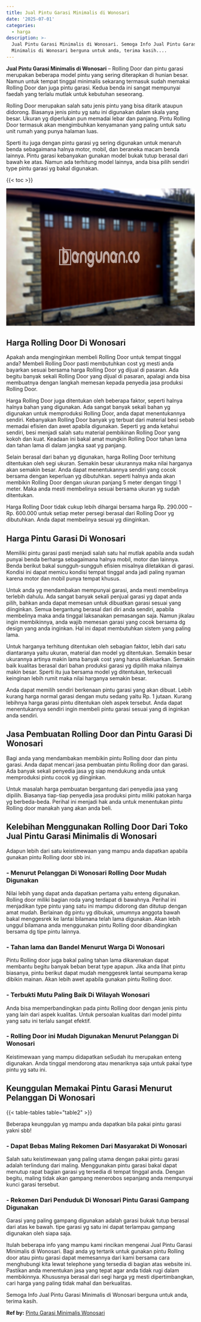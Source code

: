 ```yaml
---
title: Jual Pintu Garasi Minimalis di Wonosari
date: '2025-07-01'
categories:
  - harga
description: >-
  Jual Pintu Garasi Minimalis di Wonosari. Semoga Info Jual Pintu Garasi
  Minimalis di Wonosari berguna untuk anda, terima kasih....
---
```


**Jual Pintu Garasi Minimalis di Wonosari** – Rolling Door dan pintu garasi merupakan beberapa model pintu yang sering diterapkan di hunian besar. Namun untuk tempat tinggal minimalis sekarang termasuk sudah memakai Rolling Door dan juga pintu garasi. Kedua benda ini sangat mempunyai faedah yang terlalu mutlak untuk kebutuhan seseorang.

Rolling Door merupakan salah satu jenis pintu yang bisa ditarik ataupun didorong. Biasanya jenis pintu yg satu ini digunakan dalam skala yang besar. Ukuran yg diperlukan pun memadai lebar dan panjang. Pintu Rolling Door termasuk akan mengimbuhkan kenyamanan yang paling untuk satu unit rumah yang punya halaman luas.

Sperti itu juga dengan pintu garasi yg sering digunakan untuk menaruh benda sebagaimana halnya motor, mobil, dan beraneka macam benda lainnya. Pintu garasi kebanyakan gunakan model bukak tutup berasal dari bawah ke atas. Namun ada terhitung model lainnya, anda bisa pilih sendiri type pintu garasi yg bakal digunakan.

{{< toc >}}

![Jual Pintu Garasi Minimalis di Wonosari](/images/pintu-garasi-60.png)

## Harga Rolling Door Di Wonosari

Apakah anda menginginkan membeli Rolling Door untuk tempat tinggal anda? Membeli Rolling Door pasti membutuhkan cost yg mesti anda bayarkan sesuai bersama harga Rolling Door yg dijual di pasaran. Ada begitu banyak sekali Rolling Door yang dijual di pasaran, apalagi anda bisa membuatnya dengan langkah memesan kepada penyedia jasa produksi Rolling Door.

Harga Rolling Door juga ditentukan oleh beberapa faktor, seperti halnya halnya bahan yang digunakan. Ada sangat banyak sekali bahan yg digunakan untuk memproduksi Rolling Door, anda dapat menentukannya sendiri. Kebanyakan Rolling Door banyak yg terbuat dari material besi sebab memadai efisien dan awet apabila digunakan. Seperti yg anda ketahui sendiri, besi menjadi salah satu material pembikinan Rolling Door yang kokoh dan kuat. Keadaan ini bakal amat mungkin Rolling Door tahan lama dan tahan lama di dalam jangka saat yg panjang.

Selain berasal dari bahan yg digunakan, harga Rolling Door terhitung ditentukan oleh segi ukuran. Semakin besar ukurannya maka nilai harganya akan semakin besar. Anda dapat menentukannya sendiri yang cocok bersama dengan keperluan yg dibutuhkan. seperti halnya anda akan membikin Rolling Door dengan ukuran panjang 5 meter dengan tinggi 1 meter. Maka anda mesti membelinya sesuai bersama ukuran yg sudah ditentukan.

Harga Rolling Door tidak cukup lebih dihargai bersama harga Rp. 290.000 – Rp. 600.000 untuk setiap meter persegi berasal dari Rolling Door yg dibutuhkan. Anda dapat membelinya sesuai yg diinginkan.

## Harga Pintu Garasi Di Wonosari

Memiliki pintu garasi pasti menjadi salah satu hal mutlak apabila anda sudah punyai benda berharga sebagaimana halnya mobil, motor dan lainnya. Benda berikut bakal sungguh-sungguh efisien misalnya diletakkan di garasi. Kondisi ini dapat memicu kondisi tempat tinggal anda jadi paling nyaman karena motor dan mobil punya tempat khusus.

Untuk anda yg mendambakan mempunyai garasi, anda mesti membelinya terlebih dahulu. Ada sangat banyak sekali penjual garasi yg dapat anda pilih, bahkan anda dapat memesan untuk dibuatkan garasi sesuai yang diinginkan. Semua bergantung berasal dari diri anda sendiri, apabila membelinya maka anda tinggal laksanakan pemasangan saja. Namun jikalau ingin membikinnya, anda wajib memesan garasi yang cocok bersama dg design yang anda inginkan. Hal ini dapat membutuhkan sistem yang paling lama.

Untuk harganya terhitung ditentukan oleh sebagian faktor, lebih dari satu diantaranya yaitu ukuran, material dan model yg ditentukan. Semakin besar ukurannya artinya makin lama banyak cost yang harus dikeluarkan. Semakin baik kualitas berasal dari bahan produksi garasi yg dipilih maka nilainya makin besar. Sperti itu jua bersama model yg ditentukan, terkecuali keinginan lebih rumit maka nilai harganya semakin besar.

Anda dapat memilih sendiri berkenaan pintu garasi yang akan dibuat. Lebih kurang harga normal garasi dengan mutu sedang yaitu Rp. 1 jutaan. Kurang lebihnya harga garasi pintu ditentukan oleh aspek tersebut. Anda dapat menentukannya sendiri ingin membeli pintu garasi sesuai yang di inginkan anda sendiri.

## Jasa Pembuatan Rolling Door dan Pintu Garasi Di Wonosari

Bagi anda yang mendambakan membikin pintu Rolling door dan pintu garasi. Anda dapat mencari jasa pembuatan pintu Rolling door dan garasi. Ada banyak sekali penyedia jasa yg siap mendukung anda untuk memproduksi pintu cocok yg diinginkan.

Untuk masalah harga pembuatan bergantung dari penyedia jasa yang dipilih. Biasanya tiap-tiap penyedia jasa produksi pintu miliki patokan harga yg berbeda-beda. Perihal ini menjadi hak anda untuk menentukan pintu Rolling door manakah yang akan anda beli.

## Kelebihan Menggunakan Rolling Door Dari Toko Jual Pintu Garasi Minimalis di Wonosari

Adapun lebih dari satu keistimewaan yang mampu anda dapatkan apabila gunakan pintu Rolling door sbb ini.

### \- Menurut Pelanggan Di Wonosari Rolling Door Mudah Digunakan

Nilai lebih yang dapat anda dapatkan pertama yaitu enteng digunakan. Rolling door miliki bagian roda yang terdapat di bawahnya. Perihal ini menjadikan type pintu yang satu ini mampu didorong dan ditutup dengan amat mudah. Berlainan dg pintu yg dibukak, umumnya anggota bawah bakal menggesrek ke lantai bilamana telah lama digunakan. Akan lebih unggul bilamana anda menggunakan pintu Rolling door dibandingkan bersama dg tipe pintu lainnya.

### \- Tahan lama dan Bandel Menurut Warga Di Wonosari

Pintu Rolling door juga bakal paling tahan lama dikarenakan dapat membantu begitu banyak beban berat type apapun. Jika anda lihat pintu biasanya, pintu berikut dapat mudah menggesrek lantai seumpama kerap dibikin mainan. Akan lebih awet apabila gunakan pintu Rolling door.

### \- Terbukti Mutu Paling Baik Di Wilayah Wonosari

Anda bisa memperbandingkan pada pintu Rolling door dengan jenis pintu yang lain dari aspek kualitas. Untuk persoalan kualitas dari model pintu yang satu ini terlalu sangat efektif.

### \- Rolling Door ini Mudah Digunakan Menurut Pelanggan Di Wonosari

Keistimewaan yang mampu didapatkan seSudah itu merupakan enteng digunakan. Anda tinggal mendorong atau menariknya saja untuk pakai type pintu yg satu ini.

## Keunggulan Memakai Pintu Garasi Menurut Pelanggan Di Wonosari

{{< table-tables table="table2" >}}

Beberapa keunggulan yg mampu anda dapatkan bila pakai pintu garasi yakni sbb!

### \- Dapat Bebas Maling Rekomen Dari Masyarakat Di Wonosari

Salah satu keistimewaan yang paling utama dengan pakai pintu garasi adalah terlindung dari maling. Menggunakan pintu garasi bakal dapat menutup rapat bagian garasi yg tersedia di tempat tinggal anda. Dengan begitu, maling tidak akan gampang menerobos sepanjang anda mempunyai kunci garasi tersebut.

### \- Rekomen Dari Penduduk Di Wonosari Pintu Garasi Gampang Digunakan

Garasi yang paling gampang digunakan adalah garasi bukak tutup berasal dari atas ke bawah. tipe garasi yg satu ini dapat terlampau gampang digunakan oleh siapa saja.

Itulah beberapa info yang mampu kami rincikan mengenai Jual Pintu Garasi Minimalis di Wonosari. Bagi anda yg tertarik untuk gunakan pintu Rolling door atau pintu garasi dapat memesannya dari kami bersama cara menghubungi kita lewat telephone yang tersedia di bagian atas website ini. Pastikan anda menentukan jasa yang tepat agar anda tidak rugi dalam membikinnya. Khususnya berasal dari segi harga yg mesti dipertimbangkan, cari harga yang paling tidak mahal dan berkualitas.

Semoga Info Jual Pintu Garasi Minimalis di Wonosari berguna untuk anda, terima kasih.

**Ref by:** [Pintu Garasi Minimalis Wonosari](https://id.wikipedia.org/wiki/Pintu)

